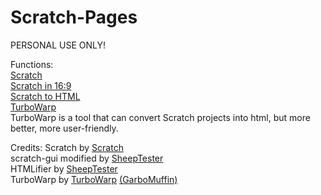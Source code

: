 # Scratch-Pages
PERSONAL USE ONLY!  

Functions:  
[Scratch](gui/)  
[Scratch in 16:9](gui/16-9/index.html)  
[Scratch to HTML](htmlifier/)  
[TurboWarp](turbowarp/)  
TurboWarp is a tool that can convert Scratch projects into html, but more better, more user-friendly.  

Credits:
Scratch by [Scratch](https://github.com/LLK)  
scratch-gui modified by [SheepTester](https://github.com/SheepTester)  
HTMLifier by [SheepTester](https://github.com/SheepTester)  
TurboWarp by [TurboWarp](https://github.com/TurboWarp) [(GarboMuffin)](https://github.com/GarboMuffin)
